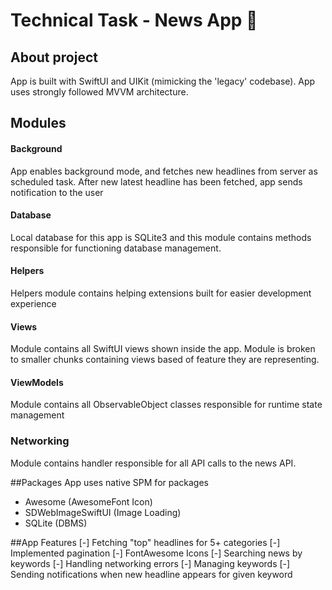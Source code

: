 #  Technical Task - News App 📰

## About project
App is built with SwiftUI and UIKit (mimicking the 'legacy' codebase).
App uses strongly followed MVVM architecture.

## Modules 
#### Background
App enables background mode, and fetches new headlines from server as scheduled task.
After new latest headline has been fetched, app sends notification to the user 
#### Database
Local database for this app is SQLite3 and this module contains methods responsible for functioning database management.
#### Helpers
Helpers module contains helping extensions built for easier development experience
#### Views
Module contains all SwiftUI views shown inside the app. Module is broken to smaller chunks containing views based of feature they are representing.
#### ViewModels
Module contains all ObservableObject classes responsible for runtime state management
### Networking
Module contains handler responsible for all API calls to the news API.

##Packages
App uses native SPM for packages
- Awesome (AwesomeFont Icon)
- SDWebImageSwiftUI (Image Loading)
- SQLite (DBMS) 

##App Features
[-] Fetching "top" headlines for 5+ categories
[-] Implemented pagination
[-] FontAwesome Icons
[-] Searching news by keywords
[-] Handling networking errors
[-] Managing keywords
[-] Sending notifications when new headline appears for given keyword

